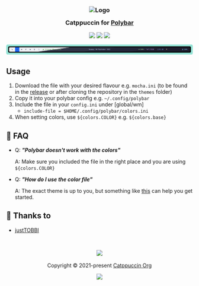 <h3 align="center">
	<img src="https://raw.githubusercontent.com/catppuccin/catppuccin/main/assets/logos/exports/1544x1544_circle.png" width="100" alt="Logo"/><br/>
	<img src="https://raw.githubusercontent.com/catppuccin/catppuccin/main/assets/misc/transparent.png" height="30" width="0px"/>
	Catppuccin for <a href="https://github.com/polybar/polybar">Polybar</a>
	<img src="https://raw.githubusercontent.com/catppuccin/catppuccin/main/assets/misc/transparent.png" height="30" width="0px"/>
</h3>

<p align="center">
	<a href="https://github.com/catppuccin/polybar/stargazers"><img src="https://img.shields.io/github/stars/catppuccin/polybar?colorA=363a4f&colorB=b7bdf8&style=for-the-badge"></a>
	<a href="https://github.com/catppuccin/polybar/issues"><img src="https://img.shields.io/github/issues/catppuccin/polybar?colorA=363a4f&colorB=f5a97f&style=for-the-badge"></a>
	<a href="https://github.com/catppuccin/polybar/contributors"><img src="https://img.shields.io/github/contributors/catppuccin/polybar?colorA=363a4f&colorB=a6da95&style=for-the-badge"></a>
</p>

<p>
	<img src="./assets/polybar-edited.png">
</p>

## Usage

1. Download the file with your desired flavour e.g. `mocha.ini` (to be found in the [release](https://github.com/catppuccin/polybar/releases/latest) or after cloning the repository in the `themes` folder)
2. Copy it into your polybar config e.g. `~/.config/polybar`
3. Include the file in your `config.ini` under [global/wm]
   - `include-file = $HOME/.config/polybar/colors.ini` 
4. When setting colors, use `${colors.COLOR}` e.g. `${colors.base}`

## 🙋 FAQ

-	Q: **_"Polybar doesn't work with the colors"_**

	A: Make sure you included the file in the right place and you are using `${colors.COLOR}`

-	Q: **_"How do I use the color file"_**

	A: The exact theme is up to you, but something like [this](https://github.com/catppuccin/polybar/issues/1#issuecomment-1561818935) can help you get started.


## 💝 Thanks to

- [justTOBBI](https://github.com/justTOBBI)

&nbsp;

<p align="center">
	<img src="https://raw.githubusercontent.com/catppuccin/catppuccin/main/assets/footers/gray0_ctp_on_line.svg?sanitize=true" />
</p>

<p align="center">
	Copyright &copy; 2021-present <a href="https://github.com/catppuccin" target="_blank">Catppuccin Org</a>
</p>

<p align="center">
	<a href="https://github.com/catppuccin/catppuccin/blob/main/LICENSE"><img src="https://img.shields.io/static/v1.svg?style=for-the-badge&label=License&message=MIT&logoColor=d9e0ee&colorA=363a4f&colorB=b7bdf8"/></a>
</p>
